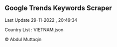

## Google Trends Keywords Scraper 
 
Last Update 29-11-2022 , 20:49:34

Country List :
VIETNAM.json



© Abdul Muttaqin 
